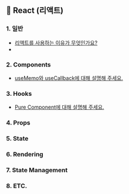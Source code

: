 ## 🧿 React (리액트)

### 1. 일반
- [리액트를 사용하는 이유가 무엇인가요?](https://github.com/dev-junehee/front-interview-questions-archive/blob/main/React/%EB%A6%AC%EC%95%A1%ED%8A%B8%EB%A5%BC%20%EC%82%AC%EC%9A%A9%ED%95%98%EB%8A%94%20%EC%9D%B4%EC%9C%A0%EB%8A%94%20%EB%AC%B4%EC%97%87%EC%9D%B8%EA%B0%80%EC%9A%94%3F.md)
- 

### 2. Components
- [useMemo와 useCallback에 대해 설명해 주세요.](https://github.com/dev-junehee/front-interview-questions-archive/blob/main/React/useMemo%EC%99%80%20useCallback%EC%97%90%20%EB%8C%80%ED%95%B4%20%EC%84%A4%EB%AA%85%ED%95%B4%20%EC%A3%BC%EC%84%B8%EC%9A%94.md)

### 3. Hooks
- [Pure Component에 대해 설명해 주세요.](https://github.com/dev-junehee/front-interview-questions-archive/blob/main/React/Pure%20Component%EC%97%90%20%EB%8C%80%ED%95%B4%20%EC%84%A4%EB%AA%85%ED%95%B4%20%EC%A3%BC%EC%84%B8%EC%9A%94.md)

### 4. Props

### 5. State

### 6. Rendering

### 7. State Management

### 8. ETC.
